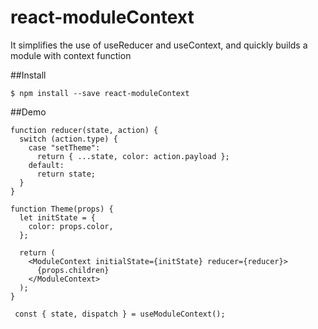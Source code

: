 # react-moduleContext
It simplifies the use of useReducer and useContext, and quickly builds a module with context function

##Install 
```
$ npm install --save react-moduleContext
```

##Demo
```
function reducer(state, action) {
  switch (action.type) {
    case "setTheme":
      return { ...state, color: action.payload };
    default:
      return state;
  }
}

function Theme(props) {
  let initState = {
    color: props.color,
  };

  return (
    <ModuleContext initialState={initState} reducer={reducer}>
      {props.children}
    </ModuleContext>
  );
}

 const { state, dispatch } = useModuleContext();
```
